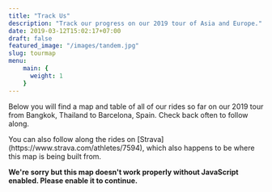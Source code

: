 ```yaml
---
title: "Track Us"
description: "Track our progress on our 2019 tour of Asia and Europe."
date: 2019-03-12T15:02:17+07:00
draft: false
featured_image: "/images/tandem.jpg"
slug: tourmap
menu: 
    main: {
      weight: 1
    }
---
```


<head>
    <link href=/css/app.74d57e6c.css rel=preload as=style>
    <link href=/css/chunk-vendors.6f6a1e58.css rel=preload as=style>
    <link href=/js/app.81661b36.js rel=preload as=script>
    <link href=/js/chunk-vendors.458d85ca.js rel=preload as=script>
    <link href=/css/chunk-vendors.6f6a1e58.css rel=stylesheet>
    <link href=/css/app.74d57e6c.css rel=stylesheet>
</head>
<link href="https://fonts.googleapis.com/css?family=Material+Icons" rel=stylesheet>
<p>Below you will find a map and table of all of our rides so far on our 2019 tour from Bangkok, Thailand to Barcelona,
    Spain. Check back often to follow along.</p>
<p>You can also follow along the rides on [Strava](https://www.strava.com/athletes/7594), which also happens to be where
    this map is being built from.</p><noscript><strong>We're sorry but this map doesn't work properly without JavaScript
        enabled. Please enable it to continue.</strong></noscript>
<div id=app></div>
<script src=/js/chunk-vendors.458d85ca.js> </script> <script src=/js/app.81661b36.js> </script>